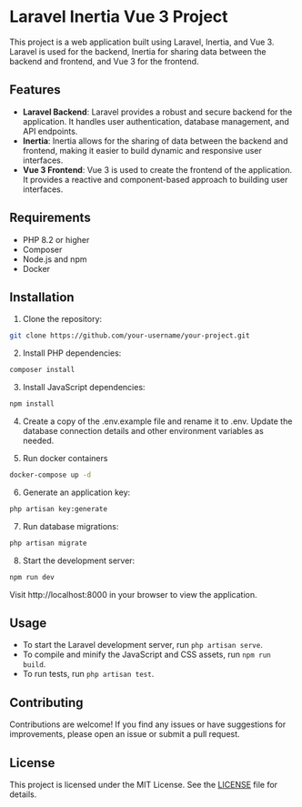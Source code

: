 # Laravel Inertia Vue 3 Project

This project is a web application built using Laravel, Inertia, and Vue 3. Laravel is used for the backend, Inertia for sharing data between the backend and frontend, and Vue 3 for the frontend.

## Features

- **Laravel Backend**: Laravel provides a robust and secure backend for the application. It handles user authentication, database management, and API endpoints.
- **Inertia**: Inertia allows for the sharing of data between the backend and frontend, making it easier to build dynamic and responsive user interfaces.
- **Vue 3 Frontend**: Vue 3 is used to create the frontend of the application. It provides a reactive and component-based approach to building user interfaces.

## Requirements

- PHP 8.2 or higher
- Composer
- Node.js and npm
- Docker

## Installation

1. Clone the repository:

```bash
git clone https://github.com/your-username/your-project.git
```

2. Install PHP dependencies:
```bash
composer install
```
3. Install JavaScript dependencies:

```bash
npm install
```

4. Create a copy of the .env.example file and rename it to .env. Update the database connection details and other environment variables as needed.


5. Run docker containers

```bash
docker-compose up -d
```


6. Generate an application key:
```bash
php artisan key:generate
```

7. Run database migrations:

```bash
php artisan migrate
```

8. Start the development server:

```bash
npm run dev
```


Visit http://localhost:8000 in your browser to view the application.

## Usage

- To start the Laravel development server, run `php artisan serve`.
- To compile and minify the JavaScript and CSS assets, run `npm run build`.
- To run tests, run `php artisan test`.

## Contributing

Contributions are welcome! If you find any issues or have suggestions for improvements, please open an issue or submit a pull request.

## License

This project is licensed under the MIT License. See the [LICENSE](LICENSE) file for details.